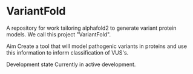 # VariantFold

A repository for work tailoring alphafold2 to generate variant protein models. We call this project "VariantFold".

Aim
Create a tool that will model pathogenic variants in proteins and use this information to inform classification of VUS's.

Development state
Currently in active development.
